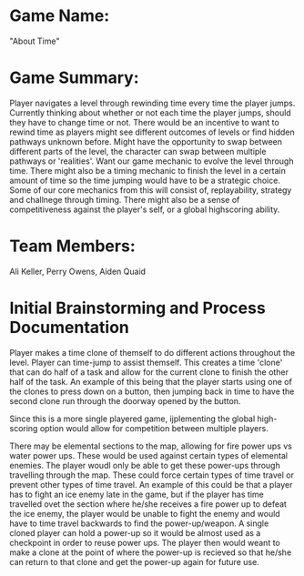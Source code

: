 # Game Name: 

"About Time"

# Game Summary: 

Player navigates a level through rewinding time every time the player jumps. Currently thinking about whether or not each time the player jumps, should they have to change time or not. There would be an incentive to want to rewind time as players might see different outcomes of levels or find hidden pathways unknown before. Might have the opportunity to swap between different parts of the level, the character can swap between multiple pathways or 'realities'. Want our game mechanic to evolve the level through time. There might also be a timing mechanic to finish the level in a certain amount of time so the time jumping would have to be a strategic choice. Some of our core mechanics from this will consist of, replayability, strategy and challnege through timing. There might also be a sense of competitiveness against the player's self, or a global highscoring ability. 

# Team Members:

Ali Keller, Perry Owens, Aiden Quaid

# Initial Brainstorming and Process Documentation

Player makes a time clone of themself to do different actions throughout the level. Player can time-jump to assist themself. This creates a time 'clone' that can do half of a task and allow for the current clone to finish the other half of the task. An example of this being that the player starts using one of the clones to press down on a button, then jumping back in time to have the second clone run through the doorway opened by the button. 

Since this is a more single playered game, ijplementing the global high-scoring option would allow for competition between multiple players. 

There may be elemental sections to the map, allowing for fire power ups vs water power ups. These would be used against certain types of elemental enemies. The player woudl only be able to get these power-ups through travelling through the map. These could force certain types of time travel or prevent other types of time travel. An example of this could be that a player has to fight an ice enemy late in the game, but if the player has time travelled ovet the section where he/she receives a fire power up to defeat the ice enemy, the player would be unable to fight the enemy and would have to time travel backwards to find the power-up/weapon. A single cloned player can hold a power-up so it would be almost used as a checkpoint in order to reuse power ups. The player then would weant to make a clone at the point of where the power-up is recieved so that he/she can return to that clone and get the power-up again for future use. 
